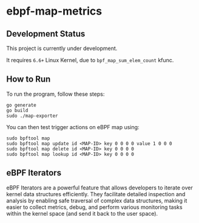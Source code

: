 # ebpf-map-metrics

## Development Status

This project is currently under development.

It requires `6.6+` Linux Kernel, due to `bpf_map_sum_elem_count` kfunc.

## How to Run

To run the program, follow these steps:

```
go generate
go build
sudo ./map-exporter
```

You can then test trigger actions on eBPF map using:

```
sudo bpftool map
sudo bpftool map update id <MAP-ID> key 0 0 0 0 value 1 0 0 0
sudo bpftool map delete id <MAP-ID> key 0 0 0 0
sudo bpftool map lookup id <MAP-ID> key 0 0 0 0
```

## eBPF Iterators

eBPF Iterators are a powerful feature that allows developers to iterate over kernel data structures efficiently. 
They facilitate detailed inspection and analysis by enabling safe traversal of complex data structures, 
making it easier to collect metrics, debug, and perform various monitoring tasks within the kernel space (and send it back to the user space).
